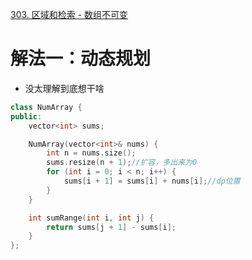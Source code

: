 [303. 区域和检索 - 数组不可变](https://leetcode-cn.com/problems/range-sum-query-immutable/description/)



# 解法一：动态规划
- 没太理解到底想干啥

```C++
class NumArray {
public:
    vector<int> sums;

    NumArray(vector<int>& nums) {
        int n = nums.size();
        sums.resize(n + 1);//扩容，多出来为0
        for (int i = 0; i < n; i++) {
            sums[i + 1] = sums[i] + nums[i];//dp位置
        }
    }

    int sumRange(int i, int j) {
        return sums[j + 1] - sums[i];
    }
};
```

